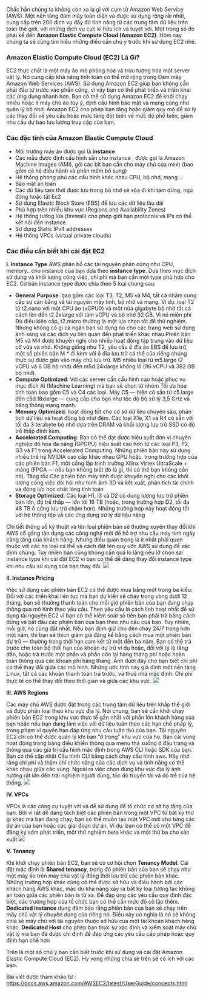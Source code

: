 Chắc hẳn chúng ta không còn xa lạ gì với cụm từ Amazon Web Service (AWS). Một nền tảng đám mây toàn diện và được sử dụng rộng rãi nhất, cung cấp trên 200 dịch vụ đầy đủ tính năng từ các trung tâm dữ liệu trên toàn thế giới, với những dịch vụ cực kì hữu ích và tuyệt với. Một trong số đó phải kể đến **Amazon Elastic Compute Cloud (Amazon EC2)**. Hôm nay chúng ta sẽ cùng tìm hiểu những điều cần chú ý trước khi sử dụng EC2 nhé.

### Amazon Elastic Compute Cloud (EC2)  Là Gì?
EC2 thực chất là một máy ảo mô phỏng hóa và trừu tượng hóa một server vật lý. Nó cung cấp khả năng tính toán có thể mở rộng trong Đám mây Amazon Web Services (AWS). Sử dụng Amazon EC2 giúp bạn không cần phải đầu tư trước vào phần cứng, vì vậy bạn có thể phát triển và triển khai các ứng dụng nhanh hơn. Bạn có thể sử dụng Amazon EC2 để khởi chạy nhiều hoặc ít máy chủ ảo tùy ý, định cấu hình bảo mật và mạng cũng như quản lý bộ nhớ. Amazon EC2 cho phép bạn tăng hoặc giảm quy mô để xử lý các thay đổi về yêu cầu hoặc mức tăng đột biến về mức độ phổ biến, giảm nhu cầu dự báo lưu lượng truy cập của bạn.

### Các đặc tính của Amazon Elastic Compute Cloud

- Môi trường máy ảo được gọi là **instance**
- Các mẫu được định cấu hình sẵn cho instance , được gọi là Amazon Machine Images (AMI), gói các bit bạn cần cho máy chủ của mình (bao gồm cả hệ điều hành và phần mềm bổ sung)
- Hệ thống phong phú các cấu hình khác nhau CPU, bộ nhớ, mạng ..
- Bảo mật an toàn  
- Các dữ liệu tạm thời được lưu trong bộ nhớ sẽ xóa đi khi tạm dừng, ngủ đông hoặc tắt Ec2
- Sử dụng Elastic Block Store (EBS) để lưu các dữ liệu lâu dài
- Phù hợp trên nhiều khu vực (Regions and Availability Zones)
- Hệ thống tường lửa (firewall) cho phép giới hạn protocols và IPs có thể kết nối đến instance
-  Sử dụng Static IPv4 addresses
-  Hệ thống VPCs (virtual private clouds) 

### Các điều cần biết khi cài đặt EC2

**I. Instance Type**
AWS phân bổ các tài nguyên phân cứng như CPU, memory.. cho instance của bạn dựa theo **instance type**. Dựa theo mục đích sử dụng và khối lượng công việc, chi phí mà bạn cần một type phù hợp cho EC2. Cơ bản instance type được chia theo 5 loại chung sau:

- **General Purpose**: bao gồm các loại T3, T2, M5 và M4, tất cả
nhằm cung cấp sự cân bằng về tài nguyên máy tính, bộ nhớ và mạng. Ví dụ: loại T2
từ t2.nano với một CPU ảo (vCPU0) và một nửa gigabyte bộ nhớ tất cả
cách lên đến t2.2xlarge với tám vCPU và bộ nhớ 32 GB. Vì nó miễn phí
Đủ điều kiện cấp, t2.micro thường là một lựa chọn tốt để thử nghiệm. Nhưng không có gì cả
 ngăn bạn sử dụng nó cho các trang web sử dụng ánh sáng và các dịch vụ liên quan đến phát triển khác nhau.Phiên bản M5 và M4 được khuyến nghị cho nhiều hoạt động tập trung vào dữ liệu cỡ vừa và nhỏ.
Không giống như T2, yêu cầu ổ đĩa ảo EBS để lưu trữ, một số phiên bản M * đi kèm với
ổ đĩa lưu trữ cá thể của riêng chúng thực sự được gắn vào máy chủ lưu trữ. M5
nhiều loại từ m5.large (2 vCPU và 6 GB bộ nhớ) đến m5d.24xlarge khổng lồ
(96 vCPU và 382 GB bộ nhớ).
- **Compute Optimized**: Với các server cần cấu hình cao hoặc phục vụ mục đích AI (Machine Learning) mà bạn sẽ chọn từ nhóm Tối ưu hóa tính toán bao gồm C5 và C4
các loại. Máy C5 — hiện có sẵn từ c5.large đến c5d.18xlarge — cung cấp cho bạn như
tốc độ bộ xử lý 3,5 GHz và băng thông mạng mạnh.
- **Memory Optimized**:  hoạt động tốt cho cơ sở dữ liệu chuyên sâu,
phân tích dữ liệu và hoạt động bộ nhớ đệm. Các loại X1e, X1 và R4 có sẵn với
tối đa 3 terabyte bộ nhớ dựa trên DRAM và khối lượng lưu trữ SSD có độ trễ thấp
đính kèm.
- **Accelerated Computing**: Bạn có thể đạt được hiệu suất đơn vị chuyên nghiệp đồ họa đa năng (GPGPU) hiệu suất cao hơn từ các loại P3, P2, G3 và F1 trong Accelerated
Computing. Những phiên bản này sử dụng nhiều thế hệ NVIDIA cao cấp khác nhau
GPU hoặc, trong trường hợp của các phiên bản F1, một cổng lập trình trường Xilinx Virtex UltraScale +
mảng (FPGA — nếu bạn không biết đó là gì, thì có thể bạn không cần nó). Tăng tốc
Các phiên bản máy tính được khuyến nghị cho các khối lượng công việc đòi hỏi như hình ảnh 3D
và kết xuất, phân tích tài chính và động lực học chất lỏng tính toán
- **Storage Optimized**: Các loại H1, I3 và D2  có dung lượng lưu trữ phiên bản lớn, độ trễ thấp — lớn tới 16 TB (hoặc, trong
trường hợp D2, tối đa 48 TB ổ cứng lưu trữ chậm hơn). Những trường hợp này hoạt động tốt với
hệ thống tệp và các ứng dụng xử lý dữ liệu nặng

Chi tiết thông số kỹ thuật và tên loại phiên bản sẽ thường xuyên thay đổi khi AWS cố gắng tận dụng các công nghệ mới để hỗ trợ nhu cầu máy tính ngày càng tăng của khách hàng.
Nhưng điều quan trọng là ít nhất phải quen thuộc với các họ loại cá thể và cách đặt tên
quy ước AWS sử dụng để xác định chúng. Tuy nhiên bạn cũng không cần quá lo lắng nếu lỡ chọn sai instance type khi cài đặt EC2 vì bạn có thể dễ dàng thay đổi instance type khi nhu cầu sử dụng của bạn thay đổi. 
![](https://images.viblo.asia/b46b2a0b-4684-4928-98ea-49c7ca45d507.png)

**II. Instance Pricing**

Việc sử dụng các phiên bản EC2 có thể được mua bằng một trong ba kiểu: 
Đối với các triển khai liên tục mà bạn dự kiến ​​sẽ chạy trong vòng dưới 12 tháng, bạn sẽ
thường thanh toán cho mỗi giờ phiên bản của bạn đang chạy thông qua mô hình theo yêu cầu.
Theo yêu cầu là cách linh hoạt nhất để sử dụng tài nguyên EC2 vì bạn có thể
kiểm soát số tiền bạn phải trả bằng cách dừng và bắt đầu các phiên bản của bạn theo nhu cầu của bạn.
Tuy nhiên, mỗi giờ, nó cũng đắt nhất.
Nếu bạn định giữ cho đèn cháy 24/7 trong hơn một năm, thì bạn sẽ thích
giảm giá đáng kể bằng cách mua một phiên bản dự trữ — thường trong thời hạn cam kết từ một đến ba năm. Bạn có thể trả trước cho toàn bộ thời hạn của khoản dự trữ
ví dụ hoặc, đối với tỷ lệ tăng dần, hoặc trả trước một phần và phần còn lại hàng tháng
phí hoặc hoàn toàn thông qua các khoản phí hàng tháng. Ảnh dưới đây cho bạn biết chi phí có thể
thay đổi giữa các mô hình. Những ước tính này giả định một nền tảng Linux, tất cả các khoản thanh toán trả trước,
và thuê nhà mặc định. Chi phí thực tế có thể thay đổi theo thời gian và giữa các khu vực.
![](https://images.viblo.asia/559575f1-d141-41b1-b034-27315319385e.png)


**III. AWS Regions**

Các máy chủ AWS được đặt trong các trung tâm dữ liệu trên khắp thế giới và được phân loại theo khu vực địa lý. Nói chung, bạn sẽ cần khởi chạy phiên bản EC2 trong khu vực
thực tế gần nhất với phần lớn khách hàng của bạn hoặc nếu bạn đang làm việc với dữ liệu
tuân theo các hạn chế pháp lý, trong phạm vi quyền hạn đáp ứng nhu cầu tuân thủ của bạn.
Tài nguyên EC2 chỉ có thể được quản lý khi bạn “ở trong” khu vực của họ. Bạn cài
vùng hoạt động trong bảng điều khiển thông qua menu thả xuống ở đầu trang và
thông qua các giá trị cấu hình mặc định trong AWS CLI hoặc SDK của bạn. Bạn có thể cập nhật
Cấu hình CLI bằng cách chạy cấu hình aws.
Hãy nhớ rằng chi phí và thậm chí chức năng của các dịch vụ và tính năng có thể
khác nhau giữa các vùng. Ngoài ra việc chọn đúng khu vực địa lý ảnh hướng rất lớn đến trải nghiệm người dùng, tốc độ truyền tải và độ trễ của hệ thống.
![](https://images.viblo.asia/80e6a8bf-a8b7-47df-a981-668420a5c145.png)


**IV. VPCs**

VPCs 
là các công cụ tuyệt vời và dễ sử dụng
để tổ chức cơ sở hạ tầng của bạn. Bởi vì rất dễ dàng tách biệt các phiên bản trong một VPC
từ bất kỳ thứ gì khác mà bạn đang chạy, bạn có thể muốn tạo một VPC mới cho từng
các dự án của bạn hoặc các giai đoạn dự án. Ví dụ: bạn có thể có một VPC để đăng ký sớm
phát triển, một thử nghiệm beta khác và một thứ ba cho sản xuất
![](https://images.viblo.asia/fa54db43-8434-4516-bbb3-364880142ebb.png)

**V. Tenancy**

Khi khởi chạy phiên bản EC2, bạn sẽ có cơ hội chọn **Tenancy Model**.
Cài đặt mặc định là **Shared tenancy**, trong đó phiên bản của bạn sẽ chạy như một máy ảo trên
máy chủ vật lý đồng thời lưu trữ các phiên bản khác. Những trường hợp khác cũng có thể
được sở hữu và điều hành bởi các khách hàng AWS khác, mặc dù khả năng xảy ra bất kỳ loại
tương tác không an toàn giữa các phiên bản là từ xa.
Để đáp ứng các yêu cầu quy định đặc biệt, các trường hợp của tổ chức bạn có thể cần
mức độ cô lập thêm. **Dedicated Instance** dụng đảm bảo rằng phiên bản của bạn sẽ chạy
trên máy chủ vật lý chuyên dụng của riêng nó. Điều này có nghĩa là nó sẽ không chia sẻ máy chủ với
tài nguyên thuộc sở hữu của một tài khoản khách hàng khác. **Dedicated Host** cho phép bạn
thực sự xác định và kiểm soát máy chủ vật lý mà bạn đã được chỉ định để đáp ứng các yêu cầu cấp phép hoặc quy định hạn chế hơn

Trên là một số chú ý bạn cần biết trước khi sử dụng và cài đặt Amazon Elastic Compute Cloud (EC2). Hy vọng những chia sẻ trên sẽ có ích với các bạn.

Bài viết được tham khảo từ : https://docs.aws.amazon.com/AWSEC2/latest/UserGuide/concepts.html